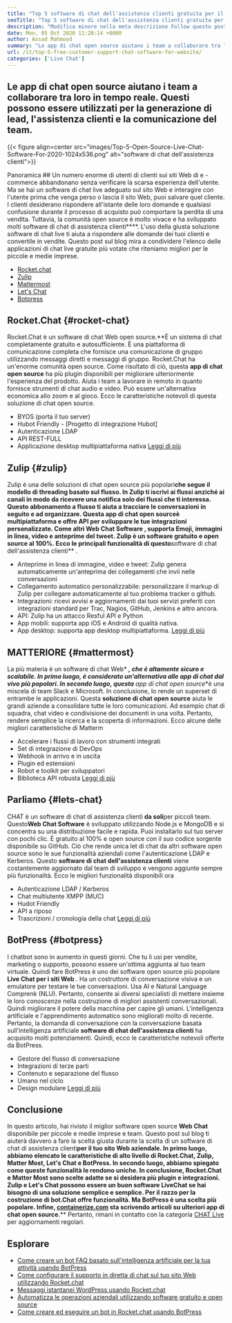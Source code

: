 ```yaml
---
title: "Top 5 software di chat dell'assistenza clienti gratuita per il sito Web" 
seoTitle: "Top 5 software di chat dell'assistenza clienti gratuita per il sito Web" 
description: "Modifica minore nella meta descrizione Follow questo post sul blog per conoscere i primi 5 software di chat di assistenza clienti gratuiti. Questi strumenti facilitano il rappresentante del servizio clienti e la vendita di vendite." 
date: Mon, 05 Oct 2020 11:28:14 +0000
author: Assad Mahmood
summary: "Le app di chat open source aiutano i team a collaborare tra loro in tempo reale. Questi possono essere utilizzati per la generazione di lead, l'assistenza clienti e la comunicazione del team." 
url: /it/top-5-free-customer-support-chat-software-for-website/
categories: ['Live Chat']
---
```


## Le app di chat open source aiutano i team a collaborare tra loro in tempo reale. Questi possono essere utilizzati per la generazione di lead, l'assistenza clienti e la comunicazione del team.

{{< figure align=center src="images/Top-5-Open-Source-Live-Chat-Software-For-2020-1024x536.png" alt="software di chat dell'assistenza clienti">}}


Panoramica ##
Un numero enorme di utenti di clienti sui siti Web di e -commerce abbandonano senza verificare la scarsa esperienza dell'utente. Ma se hai un software di chat live adeguato sul sito Web e interagire con l'utente prima che venga perso o lascia il sito Web, puoi salvare quel cliente. I clienti desiderano rispondere all'istante delle loro domande e qualsiasi confusione durante il processo di acquisto può comportare la perdita di una vendita. Tuttavia, la comunità open source è molto vivace e ha sviluppato molti software di chat di assistenza clienti****.
L'uso della giusta soluzione software di chat live ti aiuta a rispondere alle domande dei tuoi clienti e convertile in vendite. Questo post sul blog mira a condividere l'elenco delle applicazioni di chat live gratuite più votate che riteniamo migliori per le piccole e medie imprese.
  * [Rocket.chat][1]
  * [Zulip][2]
  * [Mattermost][3]
  * [Let's Chat][4]
  * [Botpress][5]

## **Rocket.Chat** {#rocket-chat}

Rocket.Chat è un software di chat Web open source.**È un sistema di chat completamente gratuito e autosufficiente. È una piattaforma di comunicazione completa che fornisce una comunicazione di gruppo utilizzando messaggi diretti e messaggi di gruppo.
Rocket.Chat ha un'enorme comunità open source. Come risultato di ciò, questa **app di chat open source** ha più plugin disponibili per migliorare ulteriormente l'esperienza del prodotto. Aiuta i team a lavorare in remoto in quanto fornisce strumenti di chat audio e video. Può essere un'alternativa economica allo zoom e al gioco. Ecco le caratteristiche notevoli di questa soluzione di chat open source.
  * BYOS (porta il tuo server)
  * Hubot Friendly - [Progetto di integrazione Hubot]
  * Autenticazione LDAP
  * API REST-FULL
  * Applicazione desktop multipiattaforma nativa
    [Leggi di più][6]

## **Zulip** {#zulip}

Zulip è una delle soluzioni di chat open source più popolari**che segue il modello di threading basato sul flusso. In Zulip ti iscrivi ai flussi anziché ai canali in modo da ricevere una notifica solo dei flussi che ti interessa. Questo abbonamento a flusso ti aiuta a tracciare le conversazioni in seguito e ad organizzare.
Questa **app di chat open source**è multipiattaforma e offre API per sviluppare le tue integrazioni personalizzate. Come altri **Web Chat Software** , supporta Emoji, immagini in linea, video e anteprime del tweet. Zulip è un software gratuito e open source al 100%. Ecco le principali funzionalità di questo**software di chat dell'assistenza clienti** .
  * Anteprime in linea di immagine, video e tweet: Zulip genera automaticamente un'anteprima dei collegamenti che invii nelle conversazioni
  * Collegamento automatico personalizzabile: personalizzare il markup di Zulip per collegare automaticamente al tuo problema tracker o github.
  * Integrazioni: ricevi avvisi e aggiornamenti dai tuoi servizi preferiti con integrazioni standard per Trac, Nagios, GitHub, Jenkins e altro ancora.
  * API: Zulip ha un attacco Resful API e Python
  * App mobili: supporta app iOS e Android di qualità nativa.
  * App desktop: supporta app desktop multipiattaforma.
    [Leggi di più][7]

## **MATTERIORE** {#mattermost}

La più materia è un software di chat Web* ***, che è altamente sicuro e scalabile. In primo luogo, è considerato un'alternativa alle app di chat dal vivo più popolari. In secondo luogo, questa** app di chat open source**è una miscela di team Slack e Microsoft. In conclusione, lo rende un superset di entrambe le applicazioni.
Questa **soluzione di chat open source** aiuta le grandi aziende a consolidare tutte le loro comunicazioni. Ad esempio chat di squadra, chat video e condivisione dei documenti in una volta. Pertanto, rendere semplice la ricerca e la scoperta di informazioni.
Ecco alcune delle migliori caratteristiche di Matterm
  * Accelerare i flussi di lavoro con strumenti integrati
  * Set di integrazione di DevOps
  * Webhook in arrivo e in uscita
  * Plugin ed estensioni
  * Robot e toolkit per sviluppatori
  * Biblioteca API robusta
    [Leggi di più][8]

## **Parliamo** {#lets-chat}

CHAT è un software di chat di assistenza clienti **da soli**per piccoli team. Questo**Web Chat Software** è sviluppato utilizzando Node.js e MongoDB e si concentra su una distribuzione facile e rapida. Puoi installarlo sul tuo server con pochi clic. È gratuito al 100% e open source con il suo codice sorgente disponibile su GitHub.
Ciò che rende unica let di chat da altri software open source sono le sue funzionalità aziendali come l'autenticazione LDAP e Kerberos. Questo **software di chat dell'assistenza clienti** viene costantemente aggiornato dal team di sviluppo e vengono aggiunte sempre più funzionalità. Ecco le migliori funzionalità disponibili ora
  * Autenticazione LDAP / Kerberos
  * Chat multiutente XMPP (MUC)
  * Hudot Friendly
  * API a riposo
  * Trascrizioni / cronologia della chat
    [Leggi di più][9]

## **BotPress** {#botpress}

I chatbot sono in aumento in questi giorni. Che tu li usi per vendite, marketing o supporto, possono essere un'ottima aggiunta al tuo team virtuale.
Quindi fare BotPress è uno dei software open source più popolare **Live Chat per i siti Web** . Ha un costruttore di conversazione visiva e un emulatore per testare le tue conversazioni. Usa AI e Natural Language Comprenk (NLU). Pertanto, consente ai diversi specialisti di mettere insieme le loro conoscenze nella costruzione di migliori assistenti conversazionali. Quindi migliorare il potere della macchina per capire gli umani.
L'intelligenza artificiale e l'apprendimento automatico sono migliorati molto di recente. Pertanto, la domanda di conversazione con la conversazione basata sull'intelligenza artificiale **software di chat dell'assistenza clienti** ha acquisito molti potenziamenti. Quindi, ecco le caratteristiche notevoli offerte da BotPress.
  * Gestore del flusso di conversazione
  * Integrazioni di terze parti
  * Contenuto e separazione del flusso
  * Umano nel ciclo
  * Design modulare
    [Leggi di più][10]

## Conclusione
In questo articolo, hai rivisto il miglior software open source **Web Chat** disponibile per piccole e medie imprese e team. Questo post sul blog ti aiuterà davvero a fare la scelta giusta durante la scelta di un software di chat di assistenza clienti**per il tuo sito Web aziendale. In primo luogo, abbiamo elencato le caratteristiche di alto livello di Rocket.Chat, Zulip, Matter Most, Let's Chat e BotPress. In secondo luogo, abbiamo spiegato come queste funzionalità le rendono uniche. In conclusione, Rocket.Chat e Matter Most sono scelte adatte se si desidera più plugin e integrazioni. Zulip e Let's Chat possono essere un buon software LiveChat se hai bisogno di una soluzione semplice e semplice. Per il razzo per la costruzione di bot.Chat offre funzionalità. Ma BotPress è una scelta più popolare.
Infine, [ **containerize.com**][11] sta scrivendo articoli su ulteriori app di chat open source**.** Pertanto, rimani in contatto con la categoria [CHAT Live][12] per aggiornamenti regolari.

## Esplorare
  * [Come creare un bot FAQ basato sull'intelligenza artificiale per la tua attività usando BotPress][13]
  * [Come configurare il supporto in diretta di chat sul tuo sito Web utilizzando Rocket.chat][14]
  * [Messaggi istantanei WordPress usando Rocket.chat][15]
  * [Automatizza le operazioni aziendali utilizzando software gratuito e open source][16]
  * [Come creare ed eseguire un bot in Rocket.chat usando BotPress][17]



[1]: #rocket-chat
[2]: #zulip
[3]: #mattermost
[4]: #lets-chat
[5]: #botpress
[6]: https://products.containerize.com/live-chat/rocketchat
[7]: https://products.containerize.com/live-chat/zulip
[8]: https://products.containerize.com/live-chat/mattermost
[9]: https://products.containerize.com/live-chat/lets-chat
[10]: https://products.containerize.com/live-chat/botpress
[11]: https://www.containerize.com/
[12]: https://products.containerize.com/live-chat/
[13]: https://blog.containerize.com/live-chat/how-to-create-an-ai-based-faq-bot-for-your-business-using-botpress/
[14]: https://blog.containerize.com/live-chat/how-to-setup-live-chat-software-on-website-rocket-chat/
[15]: https://blog.containerize.com/blogging/instantly-communicate-with-customers-using-wordpress-and-rocket-chat/
[16]: https://blog.containerize.com/blogging/automate-business-operations-using-open-source-software/
[17]: https://blog.containerize.com/live-chat/how-to-create-and-run-a-bot-in-rocket-chat-using-botpress/
